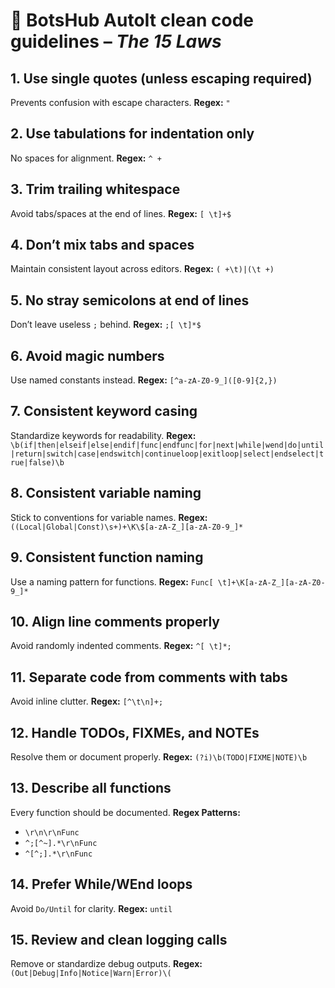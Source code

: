 # 🧼 BotsHub AutoIt clean code guidelines – *The 15 Laws*

## 1. Use single quotes (unless escaping required)
Prevents confusion with escape characters.
**Regex:** `"`

## 2. Use tabulations for indentation only
No spaces for alignment.
**Regex:** `^ +`

## 3. Trim trailing whitespace
Avoid tabs/spaces at the end of lines.
**Regex:** `[ \t]+$`

## 4. Don’t mix tabs and spaces
Maintain consistent layout across editors.
**Regex:** `( +\t)|(\t +)`

## 5. No stray semicolons at end of lines
Don’t leave useless `;` behind.
**Regex:** `;[ \t]*$`

## 6. Avoid magic numbers
Use named constants instead.
**Regex:** `[^a-zA-Z0-9_]([0-9]{2,})`

## 7. Consistent keyword casing
Standardize keywords for readability.
**Regex:** `\b(if|then|elseif|else|endif|func|endfunc|for|next|while|wend|do|until|return|switch|case|endswitch|continueloop|exitloop|select|endselect|true|false)\b`

## 8. Consistent variable naming
Stick to conventions for variable names.
**Regex:** `((Local|Global|Const)\s+)+\K\$[a-zA-Z_][a-zA-Z0-9_]*`

## 9. Consistent function naming
Use a naming pattern for functions.
**Regex:** `Func[ \t]+\K[a-zA-Z_][a-zA-Z0-9_]*`

## 10. Align line comments properly
Avoid randomly indented comments.
**Regex:** `^[ \t]*;`

## 11. Separate code from comments with tabs
Avoid inline clutter.
**Regex:** `[^\t\n]+;`

## 12. Handle TODOs, FIXMEs, and NOTEs
Resolve them or document properly.
**Regex:** `(?i)\b(TODO|FIXME|NOTE)\b`

## 13. Describe all functions
Every function should be documented.
**Regex Patterns:**
- `\r\n\r\nFunc`
- `^;[^~].*\r\nFunc`
- `^[^;].*\r\nFunc`

## 14. Prefer While/WEnd loops
Avoid `Do/Until` for clarity.
**Regex:** `until`

## 15. Review and clean logging calls
Remove or standardize debug outputs.
**Regex:** `(Out|Debug|Info|Notice|Warn|Error)\(`
